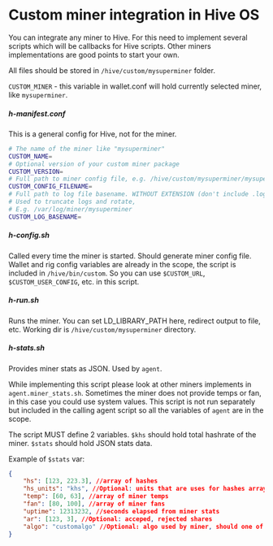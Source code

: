 # Custom miner integration in Hive OS

You can integrate any miner to Hive. 
For this need to implement several scripts which will be callbacks for Hive scripts. 
Other miners implementations are good points to start your own.

All files should be stored in `/hive/custom/mysuperminer` folder.

`CUSTOM_MINER` - this variable in wallet.conf will hold currently selected miner, like `mysuperminer`. 

##### h-manifest.conf
This is a general config for Hive, not for the miner.
```bash
# The name of the miner like "mysuperminer" 
CUSTOM_NAME=
# Optional version of your custom miner package
CUSTOM_VERSION=
# Full path to miner config file, e.g. /hive/custom/mysuperminer/mysuperminer.json
CUSTOM_CONFIG_FILENAME=
# Full path to log file basename. WITHOUT EXTENSION (don't include .log at the end)
# Used to truncate logs and rotate,
# E.g. /var/log/miner/mysuperminer
CUSTOM_LOG_BASENAME=
```  

##### h-config.sh
Called every time the miner is started. Should generate miner config file.
Wallet and rig config variables are already in the scope, the script is included in `/hive/bin/custom`.
So you can use `$CUSTOM_URL`, `$CUSTOM_USER_CONFIG`, etc. in this script.


##### h-run.sh
Runs the miner. 
You can set LD_LIBRARY_PATH here, redirect output to file, etc. 
Working dir is `/hive/custom/mysuperminer` directory.


##### h-stats.sh
Provides miner stats as JSON. Used by `agent`.

While implementing this script please look at other miners implements in `agent.miner_stats.sh`.
Sometimes the miner does not provide temps or fan,  in this case you could use system values.
This script is not run separately but included in the calling agent script 
so all the variables of `agent` are in the scope.
 
The script MUST define 2 variables.
`$khs` should hold total hashrate of the miner. 
`$stats` should hold JSON stats data.

Example of `$stats` var:
```json
{ 
	"hs": [123, 223.3], //array of hashes
	"hs_units": "khs", //Optional: units that are uses for hashes array, "hs", "khs", "mhs", ... Default "khs".   
	"temp": [60, 63], //array of miner temps
	"fan": [80, 100], //array of miner fans
	"uptime": 12313232, //seconds elapsed from miner stats
	"ar": [123, 3], //Optional: acceped, rejected shares 
	"algo": "customalgo" //Optional: algo used by miner, should one of the exiting in Hive  
}
```



